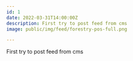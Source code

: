 ```yaml
---
id: 1
date: 2022-03-31T14:00:00Z
description: First try to post feed from cms
image: public/img/feed/forestry-pos-full.png

---
```

First try to post feed from cms